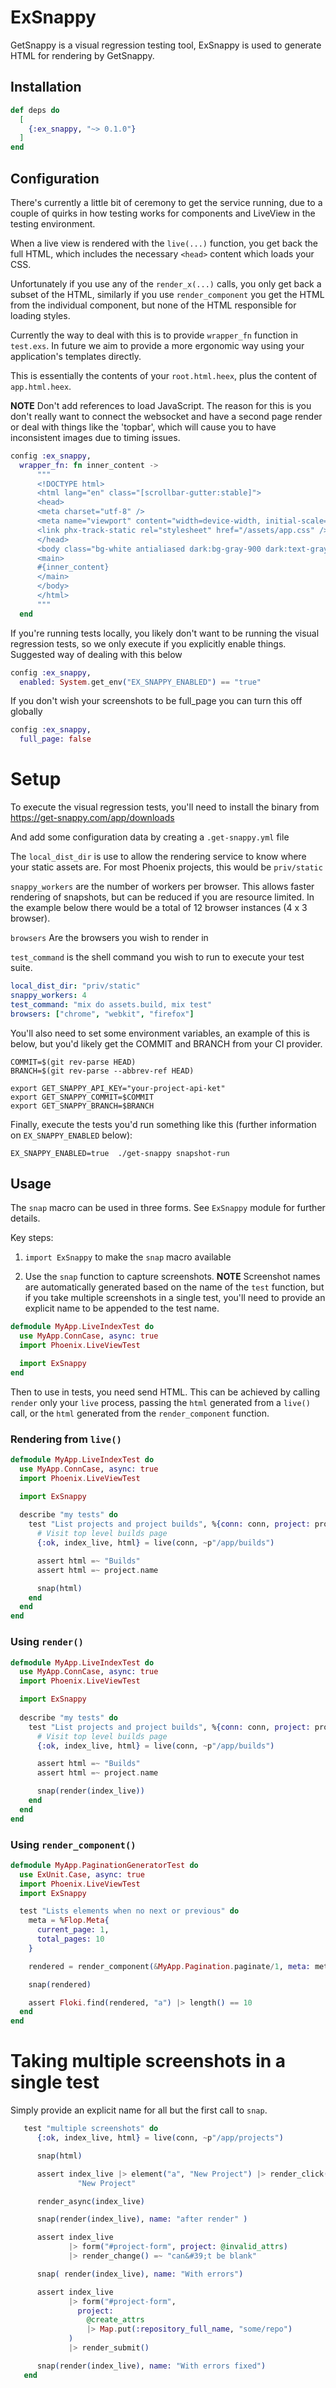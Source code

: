 # ExSnappy

GetSnappy is a visual regression testing tool, ExSnappy is used to generate HTML for rendering by GetSnappy.

## Installation

```elixir
def deps do
  [
    {:ex_snappy, "~> 0.1.0"}
  ]
end
```

## Configuration

There's currently a little bit of ceremony to get the service running, due to a couple of quirks in how testing works for components and LiveView in the testing environment.

When a live view is rendered with the `live(...)` function, you get back the full HTML, which includes the necessary `<head>` content which loads your CSS.

Unfortunately if you use any of the `render_x(...)` calls, you only get back a subset of the HTML, similarly if you use `render_component` you get the HTML from the individual component, but none of the HTML responsible for loading styles.

Currently the way to deal with this is to provide `wrapper_fn` function in `test.exs`.  In future we aim to provide a more ergonomic way using your application's templates directly.

This is essentially the contents of your `root.html.heex`, plus the content of `app.html.heex`.  

**NOTE** Don't add references to load JavaScript.  The reason for this is you don't really want to connect the websocket and have a second page render or deal with things like the 'topbar', which will cause you to have inconsistent images due to timing issues.

```elixir
config :ex_snappy,
  wrapper_fn: fn inner_content ->
      """
      <!DOCTYPE html>
      <html lang="en" class="[scrollbar-gutter:stable]">
      <head>
      <meta charset="utf-8" />
      <meta name="viewport" content="width=device-width, initial-scale=1" />
      <link phx-track-static rel="stylesheet" href="/assets/app.css" />
      </head>
      <body class="bg-white antialiased dark:bg-gray-900 dark:text-gray-100">
      <main>
      #{inner_content}
      </main>
      </body>
      </html>
      """
  end
```

If you're running tests locally, you likely don't want to be running the visual regression tests, so we only execute if you explicitly enable things.  Suggested way of dealing with this below

```elixir
config :ex_snappy,
  enabled: System.get_env("EX_SNAPPY_ENABLED") == "true"
```

If you don't wish your screenshots to be full_page you can turn this off globally

```elixir
config :ex_snappy,
  full_page: false
```

# Setup

To execute the visual regression tests, you'll need to install the binary from https://get-snappy.com/app/downloads 

And add some configuration data by creating a `.get-snappy.yml` file

The `local_dist_dir` is use to allow the rendering service to know where your static assets are.  For most Phoenix projects, this would be `priv/static`

`snappy_workers` are the number of workers per browser.  This allows faster rendering of snapshots, but can be reduced if you are resource limited.  In the example below there would be a total of 12 browser instances (4 x 3 browser).

`browsers` Are the browsers you wish to render in

`test_command` is the shell command you wish to run to execute your test suite.

```yml
local_dist_dir: "priv/static"
snappy_workers: 4
test_command: "mix do assets.build, mix test"
browsers: ["chrome", "webkit", "firefox"]
```

You'll also need to set some environment variables, an example of this is below, but you'd likely get the COMMIT and BRANCH from your CI provider.

```shell
COMMIT=$(git rev-parse HEAD)
BRANCH=$(git rev-parse --abbrev-ref HEAD)

export GET_SNAPPY_API_KEY="your-project-api-ket"
export GET_SNAPPY_COMMIT=$COMMIT
export GET_SNAPPY_BRANCH=$BRANCH
```

Finally, execute the tests you'd run something like this (further information on `EX_SNAPPY_ENABLED` below):

`EX_SNAPPY_ENABLED=true  ./get-snappy snapshot-run`

## Usage

The `snap` macro can be used in three forms.  See `ExSnappy` module for further details.

Key steps: 

1. `import ExSnappy` to make the `snap` macro available

2. Use the `snap` function to capture screenshots.  **NOTE** Screenshot names are automatically generated based on the name of the `test` function, but if you take multiple screenshots in a single test, you'll need to provide an explicit name to be appended to the test name.

```elixir
defmodule MyApp.LiveIndexTest do
  use MyApp.ConnCase, async: true
  import Phoenix.LiveViewTest

  import ExSnappy
end
```

Then to use in tests, you need send HTML.  This can be achieved by calling `render` only your `live` process, passing the `html` generated from a `live()` call, or the `html` generated from the `render_component` function.

### Rendering from `live()`

```elixir
defmodule MyApp.LiveIndexTest do
  use MyApp.ConnCase, async: true
  import Phoenix.LiveViewTest

  import ExSnappy
  
  describe "my tests" do
    test "List projects and project builds", %{conn: conn, project: project} do
      # Visit top level builds page
      {:ok, index_live, html} = live(conn, ~p"/app/builds")

      assert html =~ "Builds"
      assert html =~ project.name

      snap(html)
    end
  end
end
```

### Using `render()`


```elixir
defmodule MyApp.LiveIndexTest do
  use MyApp.ConnCase, async: true
  import Phoenix.LiveViewTest

  import ExSnappy
  
  describe "my tests" do
    test "List projects and project builds", %{conn: conn, project: project} do
      # Visit top level builds page
      {:ok, index_live, html} = live(conn, ~p"/app/builds")

      assert html =~ "Builds"
      assert html =~ project.name

      snap(render(index_live))
    end
  end
end
```

### Using `render_component()`

```elixir
defmodule MyApp.PaginationGeneratorTest do
  use ExUnit.Case, async: true
  import Phoenix.LiveViewTest
  import ExSnappy

  test "Lists elements when no next or previous" do
    meta = %Flop.Meta{
      current_page: 1,
      total_pages: 10
    }

    rendered = render_component(&MyApp.Pagination.paginate/1, meta: meta, base_url: "/hello")

    snap(rendered)

    assert Floki.find(rendered, "a") |> length() == 10
  end
end
```

# Taking multiple screenshots in a single test

Simply provide an explicit name for all but the first call to `snap`.

```elixir
   test "multiple screenshots" do
      {:ok, index_live, html} = live(conn, ~p"/app/projects")

      snap(html)

      assert index_live |> element("a", "New Project") |> render_click() =~
               "New Project"

      render_async(index_live)

      snap(render(index_live), name: "after render" )

      assert index_live
             |> form("#project-form", project: @invalid_attrs)
             |> render_change() =~ "can&#39;t be blank"

      snap( render(index_live), name: "With errors")

      assert index_live
             |> form("#project-form",
               project:
                 @create_attrs
                 |> Map.put(:repository_full_name, "some/repo")
             )
             |> render_submit()

      snap(render(index_live), name: "With errors fixed")
   end
```